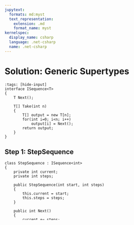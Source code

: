 ```yaml
---
jupytext:
  formats: md:myst
  text_representation:
    extension: .md
    format_name: myst
kernelspec:
  display_name: csharp
  language: .net-csharp
  name: .net-csharp
---
```


# Solution: Generic Supertypes

```{code-cell}
:tags: [hide-input]
interface ISequence<T>
{
    T Next();

    T[] Take(int n)
    {
        T[] output = new T[n];
        for(int i=0; i<n; i++)
            output[i] = Next();
        return output;
    }
}
```

## Step 1: StepSequence

```{code-cell}
class StepSequence : ISequence<int>
{
    private int current;
    private int steps;

    public StepSequence(int start, int steps)
    {
        this.current = start;
        this.steps = steps;
    }

    public int Next()
    {
        current += steps;
        return current;
    }
}
```

## Step 2: Creating `IFiniteSequence<T>`

```{code-cell}
interface IFiniteSequence<T> : ISequence<T>
{
    T First();
    T Last();
}
```

## Step 3: Implementing Cycle<T>

```{code-cell}
class Cycle<T> : IFiniteSequence<T>
{
    private T[] items;
    private int index = -1;

    public Cycle(T[] items)
    {
        this.items = items;
    }

    public T Next()
    {
        index = (index + 1) % items.Length;
        return items[index];
    }

    public T First()
    {
        index = 0;
        return items[index];
    }

    public T Last()
    {
        index = items.Length - 1;
        return items[index];
    }
}
```

## Step 4: Using the Sequences

```{code-cell}
var sequences = new List<ISequence<int>>
{
    new StepSequence(10, 2),
    new Cycle<int>(new int[] { 1, 2, 3, 4, 5 })
};

foreach (var sequence in sequences)
{
    var values = sequence.Take(5);
    foreach (var value in values)
    {
        Console.WriteLine(value);
    }
}
```

Regarding the reflection box:

```{code-cell}
:tags: [raises-exception]
var mixedSequences = new List<ISequence<object>>();

mixedSequences.Add(new StepSequence(10, 2));  // Error
```

## Challenge: Fibonacci sequence class

```{code-cell}
class FibonacciSequence : ISequence<int>
{
    private int prev = 0;
    private int current = 1;

    public int Next()
    {
        int result = current;
        current += prev;
        prev = result;
        return result;
    }
}
```

## Challenge: Alternating sequences

```{code-cell}
class AlternatingSequence<T> : ISequence<T>
{
    private ISequence<T> sequenceA;
    private ISequence<T> sequenceB;
    private bool flag = true;

    public AlternatingSequence(ISequence<T> sequenceA, ISequence<T> sequenceB)
    {
        this.sequenceA = sequenceA;
        this.sequenceB = sequenceB;
    }

    public T Next()
    {
        if (flag)
        {
            flag = false;
            return sequenceA.Next();
        }
        else
        {
            flag = true;
            return sequenceB.Next();
        }
    }
}
```

## Challenge: Skipping sequence

```{code-cell}
class SkippingSequence<T> : ISequence<T>
{
    private ISequence<T> innerSequence;
    private int skip;
    private int counter = 0;

    public SkippingSequence(ISequence<T> innerSequence, int skip)
    {
        this.innerSequence = innerSequence;
        this.skip = skip;
    }

    public T Next()
    {
        T result = default(T);
        for (int i = 0; i <= skip; i++)
        {
            result = innerSequence.Next();
            counter++;
        }
        return result;
    }
}

```

